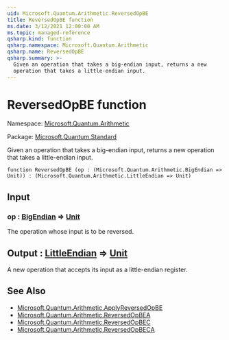 ```yaml
---
uid: Microsoft.Quantum.Arithmetic.ReversedOpBE
title: ReversedOpBE function
ms.date: 3/12/2021 12:00:00 AM
ms.topic: managed-reference
qsharp.kind: function
qsharp.namespace: Microsoft.Quantum.Arithmetic
qsharp.name: ReversedOpBE
qsharp.summary: >-
  Given an operation that takes a big-endian input, returns a new
  operation that takes a little-endian input.
---
```


# ReversedOpBE function

Namespace: [Microsoft.Quantum.Arithmetic](xref:Microsoft.Quantum.Arithmetic)

Package: [Microsoft.Quantum.Standard](https://nuget.org/packages/Microsoft.Quantum.Standard)


Given an operation that takes a big-endian input, returns a newoperation that takes a little-endian input.

```qsharp
function ReversedOpBE (op : (Microsoft.Quantum.Arithmetic.BigEndian => Unit)) : (Microsoft.Quantum.Arithmetic.LittleEndian => Unit)
```


## Input

### op : [BigEndian](xref:Microsoft.Quantum.Arithmetic.BigEndian) => [Unit](xref:microsoft.quantum.lang-ref.unit) 

The operation whose input is to be reversed.



## Output : [LittleEndian](xref:Microsoft.Quantum.Arithmetic.LittleEndian) => [Unit](xref:microsoft.quantum.lang-ref.unit) 

A new operation that accepts its input as a little-endian register.

## See Also

- [Microsoft.Quantum.Arithmetic.ApplyReversedOpBE](xref:Microsoft.Quantum.Arithmetic.ApplyReversedOpBE)
- [Microsoft.Quantum.Arithmetic.ReversedOpBEA](xref:Microsoft.Quantum.Arithmetic.ReversedOpBEA)
- [Microsoft.Quantum.Arithmetic.ReversedOpBEC](xref:Microsoft.Quantum.Arithmetic.ReversedOpBEC)
- [Microsoft.Quantum.Arithmetic.ReversedOpBECA](xref:Microsoft.Quantum.Arithmetic.ReversedOpBECA)